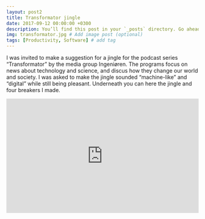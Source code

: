 ```yaml
---
layout: post2
title: Transformator jingle
date: 2017-09-12 00:00:00 +0300
description: You’ll find this post in your `_posts` directory. Go ahead and edit it and re-build the site to see your changes. # Add post description (optional)
img: transformator.jpg # Add image post (optional)
tags: [Productivity, Software] # add tag
---
```


I was invited to make a suggestion for a jingle for the podcast series “Transformator” by the media group Ingeniøren. The programs focus on news about technology and science, and discus how they change our world and society. I was asked to make the jingle sounded “machine-like” and “digital” while still being pleasant. Underneath you can here the jingle and four breakers I made.


<iframe width="100%" height="300" scrolling="no" frameborder="no" allow="autoplay" src="https://w.soundcloud.com/player/?url=https%3A//api.soundcloud.com/playlists/635252022&color=%23ff5500&auto_play=false&hide_related=false&show_comments=true&show_user=true&show_reposts=false&show_teaser=true&visual=true"></iframe>

